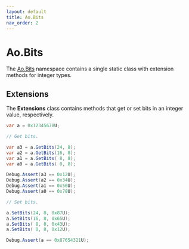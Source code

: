 ```yaml
---
layout: default
title: Ao.Bits
nav_order: 2
---
```


# Ao.Bits

The [Ao.Bits](https://github.com/tinko26/ao.net/tree/main/src/Ao.Bits) namespace contains a single static class with extension methods for integer types.

## Extensions

The **Extensions** class contains methods that get or set bits in an integer value, respectively.

```c#
var a = 0x12345678U;

// Get bits.

var a3 = a.GetBits(24, 8);
var a2 = a.GetBits(16, 8);
var a1 = a.GetBits( 8, 8);
var a0 = a.GetBits( 0, 8);

Debug.Assert(a3 == 0x12U);
Debug.Assert(a2 == 0x34U);
Debug.Assert(a1 == 0x56U);
Debug.Assert(a0 == 0x78U);

// Set bits.

a.SetBits(24, 8, 0x87U);
a.SetBits(16, 8, 0x65U);
a.SetBits( 8, 8, 0x43U);
a.SetBits( 0, 8, 0x12U);

Debug.Assert(a == 0x87654321U);
```
